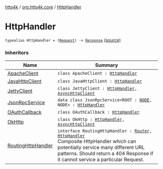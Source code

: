 [http4k](../index.md) / [org.http4k.core](index.md) / [HttpHandler](./-http-handler.md)

# HttpHandler

`typealias HttpHandler = (`[`Request`](-request/index.md)`) -> `[`Response`](-response/index.md) [(source)](https://github.com/http4k/http4k/blob/master/http4k-core/src/main/kotlin/org/http4k/core/Http4k.kt#L5)

### Inheritors

| Name | Summary |
|---|---|
| [ApacheClient](../org.http4k.client/-apache-client/index.md) | `class ApacheClient : `[`HttpHandler`](./-http-handler.md) |
| [JavaHttpClient](../org.http4k.client/-java-http-client/index.md) | `class JavaHttpClient : `[`HttpHandler`](./-http-handler.md) |
| [JettyClient](../org.http4k.client/-jetty-client/index.md) | `class JettyClient : `[`HttpHandler`](./-http-handler.md)`, `[`AsyncHttpClient`](../org.http4k.client/-async-http-client/index.md) |
| [JsonRpcService](../org.http4k.jsonrpc/-json-rpc-service/index.md) | `data class JsonRpcService<ROOT : `[`NODE`](../org.http4k.jsonrpc/-json-rpc-service/index.md#NODE)`, NODE> : `[`HttpHandler`](./-http-handler.md) |
| [OAuthCallback](../org.http4k.security/-o-auth-callback/index.md) | `class OAuthCallback : `[`HttpHandler`](./-http-handler.md) |
| [OkHttp](../org.http4k.client/-ok-http/index.md) | `class OkHttp : `[`HttpHandler`](./-http-handler.md)`, `[`AsyncHttpClient`](../org.http4k.client/-async-http-client/index.md) |
| [RoutingHttpHandler](../org.http4k.routing/-routing-http-handler/index.md) | `interface RoutingHttpHandler : `[`Router`](../org.http4k.routing/-router/index.md)`, `[`HttpHandler`](./-http-handler.md)<br>Composite HttpHandler which can potentially service many different URL patterns. Should return a 404 Response if it cannot service a particular Request. |
